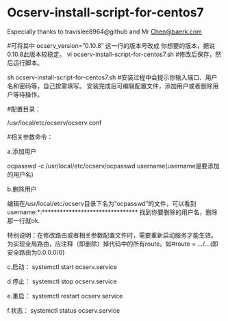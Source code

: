 # Ocserv-install-script-for-centos7
Especially thanks to travislee8964@github and Mr Chen@baerk.com

#可将其中 ocserv_version=”0.10.8″ 这一行的版本号改成 你想要的版本，据说0.10.8此版本较稳定。
vi ocserv-install-script-for-centos7.sh
#修改后保存，然后运行脚本。

sh ocserv-install-script-for-centos7.sh
#安装过程中会提示你输入端口、用户名和密码等，自己按需填写。 安装完成后可编辑配置文件，添加用户或者删除用户等待操作。

#配置目录：

/usr/local/etc/ocserv/ocserv.conf

#相关参数命令：

a.添加用户

ocpasswd -c /usr/local/etc/ocserv/ocpasswd username(username是要添加的用户名)

b.删除用户

编辑在/usr/local/etc/ocserv目录下名为“ocpasswd”的文件，可以看到
username:*:********************************
找到你要删除的用户名，删除那一行就ok.

特别说明：在修改路由或者相关参数配置文件时，需要重新启动服务才能生效。
为实现全局路由，应注释（即删除）掉代码中的所有route。如#route = *.*.*.*/*.*.*.*(即安全路由为0.0.0.0/0)

c.启动：
systemctl start ocserv.service

d.停止：
systemctl stop ocserv.service

e.重启：
systemctl restart ocserv.service

f.状态：
systemctl status ocserv.service

